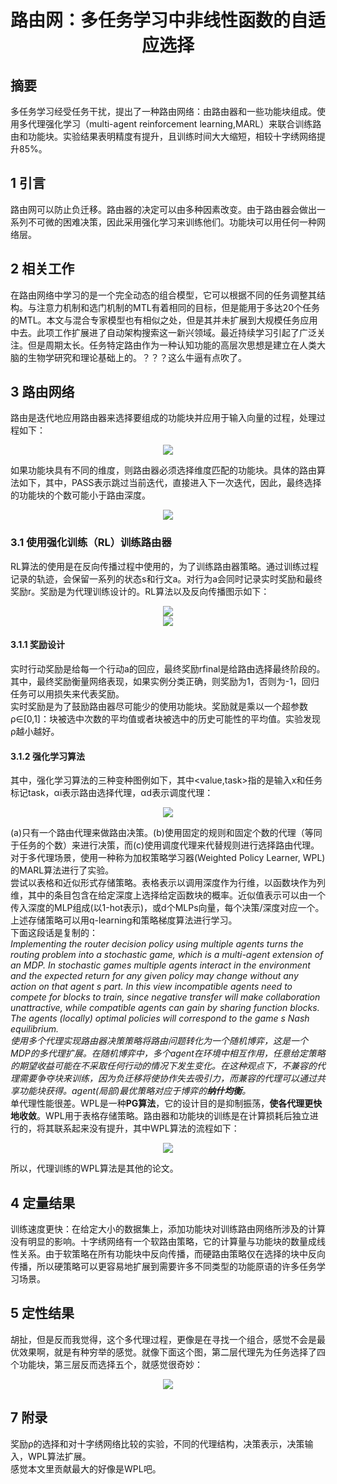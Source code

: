 # <div align=center>路由网：多任务学习中非线性函数的自适应选择</div>  

## 摘要  
多任务学习经受任务干扰，提出了一种路由网络：由路由器和一些功能块组成。使用多代理强化学习（multi-agent reinforcement learning,MARL）来联合训练路由和功能块。实验结果表明精度有提升，且训练时间大大缩短，相较十字绣网络提升85%。  
## 1 引言  
路由网可以防止负迁移。路由器的决定可以由多种因素改变。由于路由器会做出一系列不可微的困难决策，因此采用强化学习来训练他们。功能块可以用任何一种网络层。  
## 2 相关工作  
在路由网络中学习的是一个完全动态的组合模型，它可以根据不同的任务调整其结构。与注意力机制和选门机制的MTL有着相同的目标，但是能用于多达20个任务的MTL。本文与混合专家模型也有相似之处，但是其并未扩展到大规模任务应用中去。此项工作扩展进了自动架构搜索这一新兴领域。最近持续学习引起了广泛关注。但是周期太长。任务特定路由作为一种认知功能的高层次思想是建立在人类大脑的生物学研究和理论基础上的。？？？这么牛逼有点吹了。  
## 3 路由网络  
路由是迭代地应用路由器来选择要组成的功能块并应用于输入向量的过程，处理过程如下：  
<div align=center><img src="./pictures/Routing_networks_adaptive_selection_of_non-linear_functions_for_multi-task_learning/1.png"/></div>  

如果功能块具有不同的维度，则路由器必须选择维度匹配的功能块。具体的路由算法如下，其中，PASS表示跳过当前迭代，直接进入下一次迭代，因此，最终选择的功能块的个数可能小于路由深度。  
<div align=center><img src="./pictures/Routing_networks_adaptive_selection_of_non-linear_functions_for_multi-task_learning/2.png"/></div>  

### 3.1 使用强化训练（RL）训练路由器  
RL算法的使用是在反向传播过程中使用的，为了训练路由器策略。通过训练过程记录的轨迹，会保留一系列的状态s和行文a。对行为a会同时记录实时奖励和最终奖励r。奖励是为代理训练设计的。RL算法以及反向传播图示如下：  
<div align=center><img src="./pictures/Routing_networks_adaptive_selection_of_non-linear_functions_for_multi-task_learning/3.png"/></div>  

<div align=center><img src="./pictures/Routing_networks_adaptive_selection_of_non-linear_functions_for_multi-task_learning/4.png"/></div>  

#### 3.1.1 奖励设计  
实时行动奖励是给每一个行动a的回应，最终奖励rfinal是给路由选择最终阶段的。其中，最终奖励衡量网络表现，如果实例分类正确，则奖励为1，否则为-1，回归任务可以用损失来代表奖励。  
实时奖励是为了鼓励路由器尽可能少的使用功能块。奖励就是乘以一个超参数ρ∈[0,1]：块被选中次数的平均值或者块被选中的历史可能性的平均值。实验发现ρ越小越好。  
#### 3.1.2 强化学习算法  
其中，强化学习算法的三种变种图例如下，其中<value,task>指的是输入x和任务标记task，αi表示路由选择代理，αd表示调度代理：  
<div align=center><img src="./pictures/Routing_networks_adaptive_selection_of_non-linear_functions_for_multi-task_learning/5.png"/></div>  

(a)只有一个路由代理来做路由决策。(b)使用固定的规则和固定个数的代理（等同于任务的个数）来进行决策，而(c)使用调度代理来代替规则进行选择路由代理。  
对于多代理场景，使用一种称为加权策略学习器(Weighted Policy Learner, WPL)的MARL算法进行了实验。  
尝试以表格和近似形式存储策略。表格表示以调用深度作为行维，以函数块作为列维，其中的条目包含在给定深度上选择给定函数块的概率。近似值表示可以由一个传入深度的MLP组成(以1-hot表示)，或d个MLPs向量，每个决策/深度对应一个。上述存储策略可以用q-learning和策略梯度算法进行学习。  
下面这段话是复制的：  
*Implementing the router decision policy using multiple agents turns the routing problem into a stochastic game, which is a multi-agent extension of an MDP. In stochastic games multiple agents interact in the environment and the expected return for any given policy may change without any action on that agent s part. In this view incompatible agents need to compete for blocks to train, since negative transfer will make collaboration unattractive, while compatible agents can gain by sharing function blocks. The agents (locally) optimal policies will correspond to the game s Nash equilibrium.*  
*使用多个代理实现路由器决策策略将路由问题转化为一个随机博弈，这是一个MDP的多代理扩展。在随机博弈中，多个agent在环境中相互作用，任意给定策略的期望收益可能在不采取任何行动的情况下发生变化。在这种观点下，不兼容的代理需要争夺块来训练，因为负迁移将使协作失去吸引力，而兼容的代理可以通过共享功能块获得。agent(局部)最优策略对应于博弈的**纳什均衡**。*  
单代理性能很差。WPL是一种**PG算法**，它的设计目的是抑制振荡，**使各代理更快地收敛**。WPL用于表格存储策略。路由器和功能块的训练是在计算损耗后独立进行的，将其联系起来没有提升，其中WPL算法的流程如下：  
<div align=center><img src="./pictures/Routing_networks_adaptive_selection_of_non-linear_functions_for_multi-task_learning/6.png"/></div>  

所以，代理训练的WPL算法是其他的论文。  
## 4 定量结果  
训练速度更快：在给定大小的数据集上，添加功能块对训练路由网络所涉及的计算没有明显的影响。十字绣网络有一个软路由策略，它的计算量与功能块的数量成线性关系。由于软策略在所有功能块中反向传播，而硬路由策略仅在选择的块中反向传播，所以硬策略可以更容易地扩展到需要许多不同类型的功能原语的许多任务学习场景。  
## 5 定性结果  
胡扯，但是反而我觉得，这个多代理过程，更像是在寻找一个组合，感觉不会是最优效果啊，就是有种穷举的感觉。就像下面这个图，第二层代理先为任务选择了四个功能块，第三层反而选择五个，就感觉很奇妙：  
<div align=center><img src="./pictures/Routing_networks_adaptive_selection_of_non-linear_functions_for_multi-task_learning/7.png"/></div>  

## 7 附录  
奖励ρ的选择和对十字绣网络比较的实验，不同的代理结构，决策表示，决策输入，WPL算法扩展。  
感觉本文里贡献最大的好像是WPL吧。  